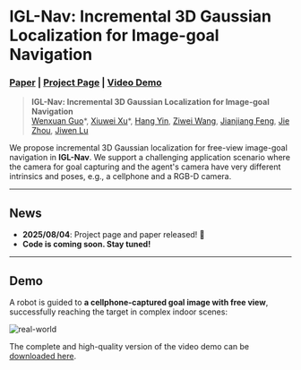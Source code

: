 # IGL-Nav: Incremental 3D Gaussian Localization for Image-goal Navigation

### [Paper](https://arxiv.org/abs/2508.00823) | [Project Page](https://GWxuan.github.io/IGL-Nav/) | [Video Demo](https://www.youtube.com/watch?v=gOo6_I-zHYs)

> **IGL-Nav: Incremental 3D Gaussian Localization for Image-goal Navigation**  
> [Wenxuan Guo](https://GWxuan.github.io/)\*, [Xiuwei Xu](https://xuxw98.github.io/)\*, [Hang Yin](https://bagh2178.github.io/), [Ziwei Wang](https://ziweiwangthu.github.io/), [Jianjiang Feng](https://ivg.au.tsinghua.edu.cn/~jfeng/index.html), [Jie Zhou](https://scholar.google.com/citations?user=6a79aPwAAAAJ&hl=en&authuser=1), [Jiwen Lu](http://ivg.au.tsinghua.edu.cn/Jiwen_Lu/)

We propose incremental 3D Gaussian localization for free-view image-goal navigation in **IGL-Nav**. We support a challenging application scenario where the camera for goal capturing and the agent's camera have very different intrinsics and poses, e.g., a cellphone and a RGB-D camera.

---

## News

- **2025/08/04**: Project page and paper released! 🚀  
- **Code is coming soon. Stay tuned!**

---

## Demo
A robot is guided to **a cellphone-captured goal image with free view**, successfully reaching the target in complex indoor scenes:

![real-world](./assets/IGL-Nav_demo.gif)

The complete and high-quality version of the video demo can be [downloaded here](https://cloud.tsinghua.edu.cn/f/076aea5d0f2d477687de/?dl=1).
